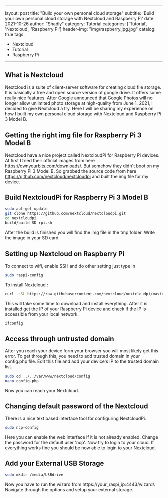 
---
layout: post
title: "Build your own personal cloud storage"
subtitle: 'Build your own personal cloud storage with Nextcloud and Raspberry Pi'
date:       2021-10-26
author: "Shadly"
category: Tutorial
categories: ['Tutorial', 'Nextcloud', 'Raspberry Pi']
header-img: "img/raspberry.jpg.jpg"
catalog: true
tags:
  - Nextcloud
  - Tutorial
  - Raspberry Pi
---

## What is Nextcloud
Nextcloud is a suite of client-server software for creating cloud file storage. It is basically a free and open source version of google drive. It offers some really nice features. After Google announced that Google Photos will no longer allow unlimited photo storage at high-quality from June 1, 2021, I decided to give Nextcloud a try. Here I will be sharing my experience on how I built my own personal cloud storage with Nextcloud and Raspberry Pi 3 Model B. 

## Getting the right img file for Raspberry Pi 3 Model B
Nextcloud have a nice project called NextcloudPi for Raspberry Pi devices. At first I tried their official images from here https://ownyourbits.com/downloads/. But somehow they didn't boot on my Raspberry Pi 3 Model B. So grabbed the source code from here https://github.com/nextcloud/nextcloudpi and built the img file for my device. 

## Build NextcloudPi for Raspberry Pi 3 Model B
``` bash
sudo apt-get update
git clone https://github.com/nextcloud/nextcloudpi.git
cd nextcloudpi
build/build-SD-rpi.sh
```
After the build is finished you will find the img file in the tmp folder. Write the image in your SD card. 

## Setting up Nextcloud on Raspberry Pi
To connect to wifi, enable SSH and do other setting just type in 
``` bash
sudo raspi-config
```
To install Nextcloud :
``` bash
curl -sSL https://raw.githubusercontent.com/nextcloud/nextcloudpi/master/install.sh | sudo bash
```
This will take some time to download and install everything. 
After it is installed get the IP of your Raspberry Pi device and check if the IP is accessible from your local network. 
``` bash
ifconfig
```
## Access through untrusted domain

After you reach your device form your browser you will most likely get this error. To get through this, you need to add trusted domain in your config.php file. Edit this file and add your device's IP to the trusted domain list. 
``` bash
sudo cd ../../var/www/nextcloud/config
nano config.php
```
Now you can reach your Nextcloud. 

## Changing default password of the Nextcloud

There is a nice text based interface tool for configuring NextcloudPi. 
``` bash
sudo ncp-config
```
Here you can enable the web interface if it is not already enabled. Change the password for the default user 'ncp'. Now try to login to your cloud. If everything works fine you should be now able to login to your Nextcloud. 

## Add your External USB Storage

``` bash
sudo mkdir /media/USBdrive
```
Now you have to run the wizard from https://your_raspi_ip:4443/wizard/. Navigate through the options and setup your external storage. 
